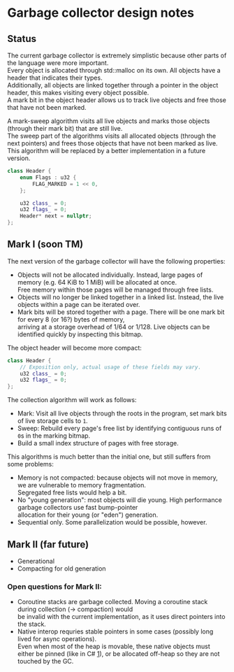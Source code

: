 # Garbage collector design notes

## Status

The current garbage collector is extremely simplistic because other parts of the language were more important.  
Every object is allocated through std::malloc on its own. All objects have a header that indicates their types.  
Additionally, all objects are linked together through a pointer in the object header, this makes visiting every object possible.  
A mark bit in the object header allows us to track live objects and free those that have not been marked.

A mark-sweep algorithm visits all live objects and marks those objects (through their mark bit) that are still live.  
The sweep part of the algorithms visits all allocated objects (through the next pointers) and frees those objects that have
not been marked as live.  
This algorithm will be replaced by a better implementation in a future version.

```c++
class Header {
    enum Flags : u32 {
        FLAG_MARKED = 1 << 0,
    };

    u32 class_ = 0;
    u32 flags_ = 0;
    Header* next = nullptr;
};
```

## Mark I (soon TM)

The next version of the garbage collector will have the following properties:

- Objects will not be allocated individually. Instead, large pages of memory (e.g. 64 KiB to 1 MiB) will be allocated at once.  
  Free memory within those pages will be managed through free lists.
- Objects will no longer be linked together in a linked list. Instead, the live objects within a page can be iterated over.
- Mark bits will be stored together with a page. There will be one mark bit for every 8 (or 16?) bytes of memory,  
  arriving at a storage overhead of 1/64 or 1/128. Live objects can be identified quickly by inspecting this bitmap.

The object header will become more compact:
```c++
class Header {
    // Exposition only, actual usage of these fields may vary.
    u32 class_ = 0;
    u32 flags_ = 0;
};
```

The collection algorithm will work as follows:

- Mark: Visit all live objects through the roots in the program, set mark bits of live storage cells to `1`.
- Sweep: Rebuild every page's free list by identifying contiguous runs of `0`s in the marking bitmap.
- Build a small index structure of pages with free storage.

This algorithms is much better than the initial one, but still suffers from some problems:

- Memory is not compacted: because objects will not move in memory, we are vulnerable to memory fragmentation.  
  Segregated free lists would help a bit.
- No "young generation": most objects will die young. High performance garbage collectors use fast bump-pointer  
  allocation for their young (or "eden") generation.
- Sequential only. Some parallelization would be possible, however.

## Mark II (far future)

- Generational
- Compacting for old generation

### Open questions for Mark II:
- Coroutine stacks are garbage collected. Moving a coroutine stack during collection (-> compaction) would  
  be invalid with the current implementation, as it uses direct pointers into the stack.
- Native interop requries stable pointers in some cases (possibly long lived for async operations).  
  Even when most of the heap is movable, these native objects must either be pinned (like in C# [1]), 
  or be allocated off-heap so they are not touched by the GC.

[1]: https://www.mono-project.com/docs/advanced/garbage-collector/sgen/

